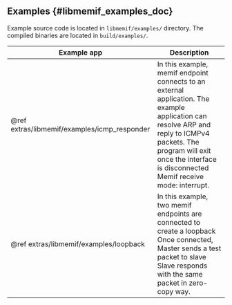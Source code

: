 ## Examples    {#libmemif_examples_doc}

Example source code is located in `libmemif/examples/` directory. The compiled binaries are located in `build/examples/`.

Example app | Description
------------|------------
@ref extras/libmemif/examples/icmp_responder | In this example, memif endpoint connects to an external application. The example application can resolve ARP and reply to ICMPv4 packets. The program will exit once the interface is disconnected Memif receive mode: interrupt.
@ref extras/libmemif/examples/loopback | In this example, two memif endpoints are connected to create a loopback Once connected, Master sends a test packet to slave Slave responds with the same packet in zero-copy way.
